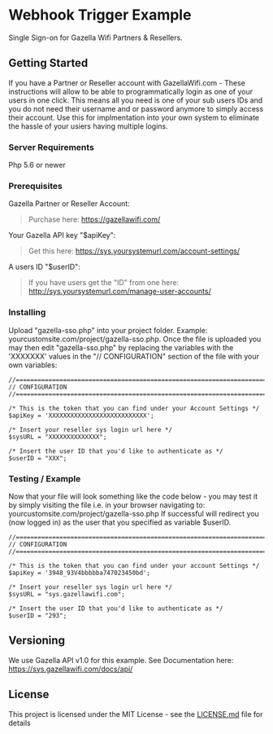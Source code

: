 # Webhook Trigger Example

Single Sign-on for Gazella Wifi Partners & Resellers.

## Getting Started

If you have a Partner or Reseller account with GazellaWifi.com - These instructions will allow to be able to programmatically login as one of your users in one click. This means
all you need is one of your sub users IDs and you do not need their username and or password anymore to simply access their account. Use this for implmentation into your own system to eliminate the hassle of your usiers having multiple logins. 

### Server Requirements
Php 5.6 or newer

### Prerequisites

Gazella Partner or Reseller Account:
> Purchase here: https://gazellawifi.com/

Your Gazella API key "$apiKey":
> Get this here: https://sys.yoursystemurl.com/account-settings/

A users ID "$userID":
> If you have users get the "ID" from one here: http://sys.yoursystemurl.com/manage-user-accounts/

### Installing

Upload "gazella-sso.php" into your project folder. Example: yourcustomsite.com/project/gazella-sso.php.
Once the file is uploaded you may then edit "gazella-sso.php" by replacing the variables with the 'XXXXXXX' values in the "// CONFIGURATION" 
section of the file with your own variables:

```
//======================================================================//
// CONFIGURATION
//======================================================================//  

/* This is the token that you can find under your Account Settings */
$apiKey = 'XXXXXXXXXXXXXXXXXXXXXXXXXXX';

/* Insert your reseller sys login url here */
$sysURL = "XXXXXXXXXXXXXX";

/* Insert the user ID that you'd like to authenticate as */ 
$userID = "XXX";
```

### Testing / Example

Now that your file will look something like the code below - you may test it by
simply visiting the file i.e. in your browser navigating to: yourcustomsite.com/project/gazella-sso.php
If successful will redirect you (now logged in) as the user that you specified as variable $userID.

```
//======================================================================//
// CONFIGURATION
//======================================================================//  

/* This is the token that you can find under your account Settings */
$apiKey = '3948_93V4bbbbba747023450bd'; 

/* Insert your reseller sys login url here */
$sysURL = "sys.gazellawifi.com";

/* Insert the user ID that you'd like to authenticate as */ 
$userID = "293";
```


## Versioning

We use Gazella API v1.0 for this example. See Documentation here: https://sys.gazellawifi.com/docs/api/

## License

This project is licensed under the MIT License - see the [LICENSE.md](LICENSE.md) file for details